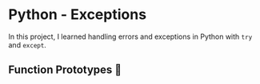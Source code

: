 # Python - Exceptions

In this project, I learned handling errors and exceptions in Python with `try` and `except`.


## Function Prototypes :floppy_disk:
